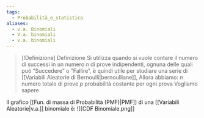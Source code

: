 ```yaml
---
tags:
  - Probabilità_e_statistica
aliases:
  - v.a. Binomiali
  - V.a. binomiali
  - v.a. binomiali
---
```

 
>[!Definizione]  Definizione
>Si utilizza quando si vuole contare il numero di successi in un numero $n$ di prove indipendenti, ognuna delle quali può “Succedere” o “Fallire”, è quindi utile per studiare una serie di [[Variabili Aleatorie di Bernoulli|bernoulliane]],
>Allora abbiamo:
>$n$ numero totale di prove
>$p$ probabilità costante per ogni prova
>Vogliamo sapere 

Il grafico [[Fun. di massa di Probabilità (PMF)|PMF]] di una [[Variabili Aleatorie|v.a.]] binomiale è:
![[CDF Binomiale.png]]